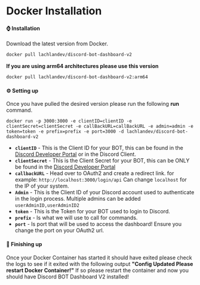 # Docker Installation 
#### ⌚ Installation
Download the latest version from Docker.
```bash
docker pull lachlandev/discord-bot-dashboard-v2
```
**If you are using arm64 architectures please use this version**
```bash
docker pull lachlandev/discord-bot-dashboard-v2:arm64
```
#### ⚙️ Setting up
Once you have pulled the desired version please run the following __run__ command.
```
docker run -p 3000:3000 -e clientID=clientID -e clientSecret=clientSecret -e callBackURL=callBackURL -e admin=admin -e token=token -e prefix=prefix -e port=3000 -d lachlandev/discord-bot-dashboard-v2
```
* **``clientID``** - This is the Client ID for your BOT, this can be found in the [Discord Developer Portal](https://discord.com/developers) or in the Discord Client.
* **``clientSecret``** - This is the Client Secret for your BOT, this can be ONLY be found in the [Discord Developer Portal](https://discord.com/developers)
* **``callbackURL``** - Head over to OAuth2 and create a redirect link. for example: ``http://localhost:3000/login/api`` Can change ``localhost`` for the IP of your system.
* **``Admin``** - This is the Client ID of your Discord account used to authenticate in the login process. Multiple admins can be added ``userAdminID,userAdminID2`` 
* **``token``** - This is the Token for your BOT used to login to Discord.
* **``prefix``** - Is what we will use to call for commands.
* **``port``** - Is port that will be used to access the dashboard! Ensure you change the port on your OAuth2 url.

#### 📡 Finishing up
Once your Docker Container has started it should have exited please check the logs to see if it exited with the following output __"Config Updated Please restart Docker Container!"__ If so please restart the container and now you should have Discord BOT Dashboard V2 installed!